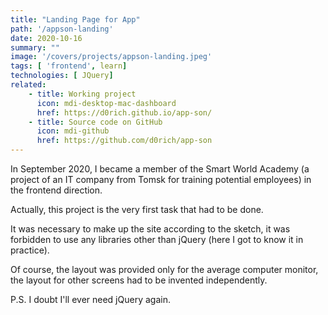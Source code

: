 ```yaml
---
title: "Landing Page for App"
path: '/appson-landing'
date: 2020-10-16
summary: ""
image: '/covers/projects/appson-landing.jpeg'
tags: [ 'frontend', learn]
technologies: [ JQuery]
related:
    - title: Working project
      icon: mdi-desktop-mac-dashboard
      href: https://d0rich.github.io/app-son/
    - title: Source code on GitHub
      icon: mdi-github
      href: https://github.com/d0rich/app-son
---
```

In September 2020, I became a member of the Smart World Academy 
(a project of an IT company from Tomsk for training potential employees) 
in the frontend direction.

Actually, this project is the very first task that had to be done.

It was necessary to make up the site according to the sketch, it was 
forbidden to use any libraries other than jQuery (here I got to know it in practice).

Of course, the layout was provided only for the average 
computer monitor, the layout for other screens had to be invented independently.

P.S. I doubt I'll ever need jQuery again.
